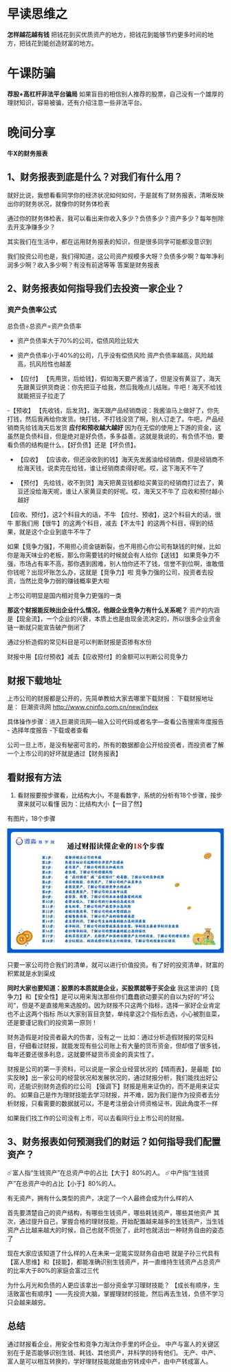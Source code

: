 # 早读思维之
**怎样越花越有钱**
把钱花到买优质资产的地方，把钱花到能够节约更多时间的地方，把钱花到能创造财富的地方。

# 午课防骗
**荐股+高杠杆非法平台骗局**
如果盲目的相信别人推荐的股票，自己没有一个雄厚的理财知识，容易被骗，还有介绍注意一些非法平台。
# 晚间分享
**牛X的财务报表**
## 1、财务报表到底是什么？对我们有什么用？

就好比说，我想看看同学你的经济状况如何如何，于是就有了财务报表，清晰反映出你的财务状况，就像你的财务体检表

通过你的财务体检表，我可以看出来你收入多少？负债多少？资产多少？每年刨除去开支净赚多少？

其实我们在生活中，都在运用财务报表的知识，但是很多同学可能都没意识到

我们投资公司也是，我们得知道，这公司资产规模多大呀？负债多少啊？每年净利润多少啊？收入多少啊？有没有前途等等
答案是财务报表



## 2、财务报表如何指导我们去投资一家企业？

### 资产负债率公式
总负债÷总资产=资产负债率
- 资产负债率大于70%的公司，偿债风险比较大
- 资产负债率小于40%的公司，几乎没有偿债风险
资产负债率越高，风险越高，抗风险性也越差


- 【应付】
【先用货，后给钱】，假如海天要产酱油了，但是没有黄豆了，海天先跟黄豆供货商说：你先把豆子给我，然后我晚点儿结账。牛吧！海天不给钱就能把豆子拉走了

-【预收】
【先收钱，后发货】，海天跟产品经销商说：我酱油马上做好了，你先打钱，然后我再给你发货。快打钱，不打钱没货了啊，别人订走了。牛吧，产品经销商先给钱海天后发货
**应付和预收越大越好**
因为在无偿的使用上下游的资金，这虽然是负债科目，但是绝对是好负债，多多益善。这就是我说的，有负债不怕，要看负债的结构是什么，【好负债】还是【坏负债】。

- 【应收】
【应该收，但还没收到的钱】海天先发酱油给经销商，但是经销商不给海天钱，说卖完在给钱，谁让经销商卖得好呢。哎，这下海天不牛了

- 【预付】
先给钱，收不到货】海天把黄豆钱都给买黄豆的经销商打过去了，黄豆还没给海天呢，谁让人家黄豆卖的好呢。哎，海天又不牛了
应收和预付越小越好


【应收、预付】，这2个科目大的话，不牛
【应付、预收】，这2个科目大的话，很牛
那我们用【很牛】的这两个科目，减去【不太牛】的这两个科目，得到的结果，就是这个企业到底牛不牛了

如果【竞争力强】，不用担心资金链断裂，也不用担心你公司有缺钱的时候，比如你是海天味业的老板，那么你需要钱的时候就会有人给你【送钱】
如果竞争力不强，市场占有率不高，那你遇到困难，别人怕你还不了钱，信誉不到位啊，谁敢借你钱呢？出现坏账怎么办，这就是【竞争力】啦
竞争力强的公司，投资者去投资，当然比竞争力弱的赚钱概率更大啦

上市公司明显是国内相对竞争力更强的一类

**那这个财报能反映出企业什么情况，他跟企业竞争力有什么关系呢？**
资产的内涵是【现金流】，一个企业的兴衰，本质上也是由现金流决定的，所以很多企业资金链一断就只能宣告破产倒闭了

通过分析造假的常见科目是可以判断财报是否掺有水份


财报中用【应付预收】减去【应收预付】的金额可以判断公司竞争力


## 财报下载地址
上市公司的财报都是公开的，先简单教给大家去哪里下载财报：
下载财报地址是：
巨潮资讯网
http://www.cninfo.com.cn/new/index

具体操作步骤：进入巨潮资讯网—输入公司代码或者名字—查看公告搜索年度报告 - 选择年度报告 -下载或者查看

公司一旦上市，是没有秘密可言的，所有的数据都会公开给投资者，而投资者了解一个上市公司的好坏就是通过【财务报表】


## 看财报有方法
1. 看财报要按步骤看，比结构大小，不是看数字，系统的分析有18个步骤，按步骤来就可以看懂
因为：比结构大小【一目了然】

有图片，18个步骤

![image-20210302111518621](img/image-20210302111518621.png)



只要一家公司符合我们的清单，就可以进行价值投资。有了好的投资清单，财富的积累就是水到渠成


**同时大家也要知道：股票的本质就是企业，买股票就等于买企业**
我这里讲的【竞争力】和【安全性】是可以用来淘汰那些你们蠢蠢欲动要买的自以为好的“坏公司”，但是不是直接用来选股的。因为财报不只这两个指标，选择一家好企业肯定也不止这两个指标
所以大家别盲目贪婪，单纯拿这2个指标去选，小心被割韭菜，还是要谨记我们的投资第一原则！



财务造假是对投资者最大的伤害，没有之一
比如：通过分析造假财报的常见科目，仔细看过财报，就能发现有些公司账上有大量的货币资金，但却借了很多钱，每年还要还很多利息，这就要怀疑货币资金的真实性了。

财报是公司的第一手资料，可以说是一家企业经营状况的【晴雨表】，是最能【如实反映】出一家公司的经营状况和发展状况的，通过财报分析，我们能找出好公司，还能识别财务造假的烂公司
【强调下】财报是用来证伪的，而不是用来证实的。
如果自己是作为理财技能去学习财报，并不难，因为我们是作为投资者去分析财报，只看需要的数据就可以，不是考注册会计师资格证书，因此角度不一样

如果我们找工作的公司没有上市，可以去看同行业上市公司的财报。

## 3、财务报表如何预测我们的财运？如何指导我们配置资产？
☄️富人指“生钱资产”在总资产中的占比【大于】80%的人。
☄️中产指“生钱资产”在总资产中的占比【小于】80%的人。

有无资产，拥有什么类型的资产，决定了一个人最终会成为什么样的人


首先要清楚自己的资产结构，有哪些生钱资产，哪些耗钱资产，哪些其他资产
其次，通过提升自己，掌握合格的理财技能，开始配置越来越多的生钱资产，当生钱资产占比越来越大的时候，自己也就不慌张了，此时也就活出一种财务自由的姿态了


现在大家应该知道了什么样的人在未来一定能实现财务自由吧
就是子孙三代具有【富人思维】和【技能】，都能准确识别生钱资产，并一直维持生钱资产占总资产的比率大于80%的家庭会富过三代



为什么月光和负债的人更应该拿出一部分资金学习理财技能？
【成长有顺序，生活致富也有顺序】——先投资大脑，掌握理财的技能，然后再去生钱，负债不学习只会越来越穷。


## 总结
通过财报看企业，用安全性和竞争力淘汰你手里的坏企业。
中产与富人的关键区别在于是否能够识别生钱、耗钱、其他资产，并科学的持有他们。
无产、中产、富人是可以相互转换的，学好理财技能就能由穷转成中产，由中产转成富人。      